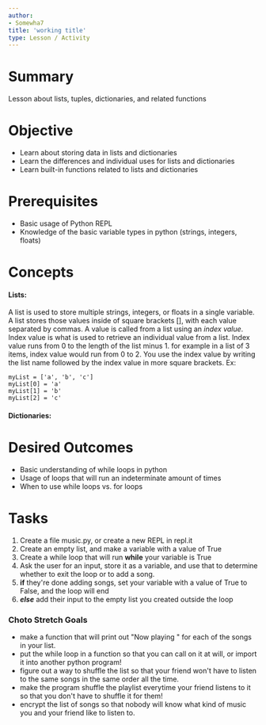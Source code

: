 ```yaml
---
author:
- Somewha7
title: 'working title'
type: Lesson / Activity
---
```


Summary
=======

Lesson about lists, tuples, dictionaries, and related functions

Objective
=========

-   Learn about storing data in lists and dictionaries
-   Learn the differences and individual uses for lists and dictionaries
-   Learn built-in functions related to lists and dictionaries

Prerequisites
=============

-   Basic usage of Python REPL
-   Knowledge of the basic variable types in python (strings, integers, floats)

Concepts
============

#### Lists:
A list is used to store multiple strings, integers, or floats in a single variable. A list stores those values inside of square brackets [], with each value separated by commas. A value is called from a list using an *index value*. Index value is what is used to retrieve an individual value from a list. Index value runs from 0 to the length of the list minus 1. for example in a list of 3 items, index value would run from 0 to 2. You use the index value by writing the list name followed by the index value in more square brackets.
Ex: 
```
myList = ['a', 'b', 'c']
myList[0] = 'a'
myList[1] = 'b'
myList[2] = 'c'
```

#### Dictionaries:


Desired Outcomes
================

-   Basic understanding of while loops in python
-   Usage of loops that will run an indeterminate amount of times
-   When to use while loops vs. for loops

Tasks
=====

1.   Create a file music.py, or create a new REPL in repl.it
2.   Create an empty list, and make a variable with a value of True
3.   Create a while loop that will run **while** your variable is True
4.   Ask the user for an input, store it as a variable, and use that to determine whether to exit the loop or to add a song.
5.   **if** they're done adding songs, set your variable with a value of True to False, and the loop will end
6.   ***else*** add their input to the empty list you created outside the loop

### Choto Stretch Goals
-   make a function that will print out "Now playing <song name>" for each of the songs in your list.
-   put the while loop in a function so that you can call on it at will, or import it into another python program!
-   figure out a way to shuffle the list so that your friend won't have to listen to the same songs in the same order all the time.
-   make the program shuffle the playlist everytime your friend listens to it so that you don't have to shuffle it for them!
-   encrypt the list of songs so that nobody will know what kind of music you and your friend like to listen to.
